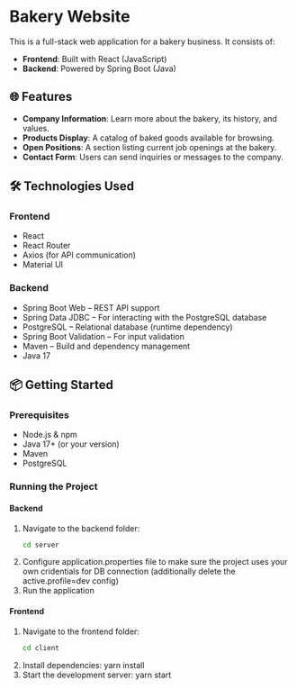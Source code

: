 # Bakery Website

This is a full-stack web application for a bakery business. It consists of:

- **Frontend**: Built with React (JavaScript)
- **Backend**: Powered by Spring Boot (Java)

## 🌐 Features

- **Company Information**: Learn more about the bakery, its history, and values.
- **Products Display**: A catalog of baked goods available for browsing.
- **Open Positions**: A section listing current job openings at the bakery.
- **Contact Form**: Users can send inquiries or messages to the company.

## 🛠️ Technologies Used

### Frontend
- React
- React Router
- Axios (for API communication)
- Material UI 

### Backend
- Spring Boot Web – REST API support
- Spring Data JDBC – For interacting with the PostgreSQL database
- PostgreSQL – Relational database (runtime dependency)
- Spring Boot Validation – For input validation
- Maven – Build and dependency management
- Java 17

## 📦 Getting Started

### Prerequisites
- Node.js & npm
- Java 17+ (or your version)
- Maven
- PostgreSQL

### Running the Project

#### Backend
1. Navigate to the backend folder:
   ```bash
   cd server
2. Configure application.properties file to make sure the project uses your own cridentials for DB connection (additionally delete the active.profile=dev config)
3. Run the application

#### Frontend
1. Navigate to the frontend folder:
   ```bash
   cd client
2. Install dependencies:
   yarn install
3. Start the development server:
   yarn start
